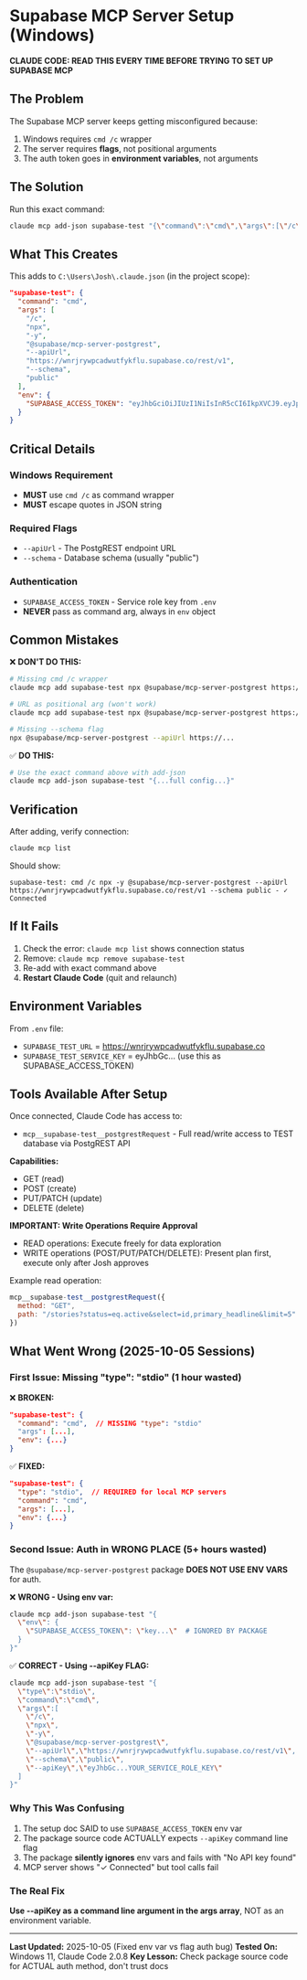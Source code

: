 # Supabase MCP Server Setup (Windows)

**CLAUDE CODE: READ THIS EVERY TIME BEFORE TRYING TO SET UP SUPABASE MCP**

## The Problem
The Supabase MCP server keeps getting misconfigured because:
1. Windows requires `cmd /c` wrapper
2. The server requires **flags**, not positional arguments
3. The auth token goes in **environment variables**, not arguments

## The Solution

Run this exact command:

```bash
claude mcp add-json supabase-test "{\"command\":\"cmd\",\"args\":[\"/c\",\"npx\",\"-y\",\"@supabase/mcp-server-postgrest\",\"--apiUrl\",\"https://wnrjrywpcadwutfykflu.supabase.co/rest/v1\",\"--schema\",\"public\"],\"env\":{\"SUPABASE_ACCESS_TOKEN\":\"eyJhbGciOiJIUzI1NiIsInR5cCI6IkpXVCJ9.eyJpc3MiOiJzdXBhYmFzZSIsInJlZiI6InducmpyeXdwY2Fkd3V0ZnlrZmx1Iiwicm9sZSI6InNlcnZpY2Vfcm9sZSIsImlhdCI6MTc1NTIyMDczNywiZXhwIjoyMDcwNzk2NzM3fQ.V3dJTwxr7XcoOXk-9P8qrY0McaQ1HfG-yjCdLx-fEuo\"}}"
```

## What This Creates

This adds to `C:\Users\Josh\.claude.json` (in the project scope):

```json
"supabase-test": {
  "command": "cmd",
  "args": [
    "/c",
    "npx",
    "-y",
    "@supabase/mcp-server-postgrest",
    "--apiUrl",
    "https://wnrjrywpcadwutfykflu.supabase.co/rest/v1",
    "--schema",
    "public"
  ],
  "env": {
    "SUPABASE_ACCESS_TOKEN": "eyJhbGciOiJIUzI1NiIsInR5cCI6IkpXVCJ9.eyJpc3MiOiJzdXBhYmFzZSIsInJlZiI6InducmpyeXdwY2Fkd3V0ZnlrZmx1Iiwicm9sZSI6InNlcnZpY2Vfcm9sZSIsImlhdCI6MTc1NTIyMDczNywiZXhwIjoyMDcwNzk2NzM3fQ.V3dJTwxr7XcoOXk-9P8qrY0McaQ1HfG-yjCdLx-fEuo"
  }
}
```

## Critical Details

### Windows Requirement
- **MUST** use `cmd /c` as command wrapper
- **MUST** escape quotes in JSON string

### Required Flags
- `--apiUrl` - The PostgREST endpoint URL
- `--schema` - Database schema (usually "public")

### Authentication
- `SUPABASE_ACCESS_TOKEN` - Service role key from `.env`
- **NEVER** pass as command arg, always in `env` object

## Common Mistakes

❌ **DON'T DO THIS:**
```bash
# Missing cmd /c wrapper
claude mcp add supabase-test npx @supabase/mcp-server-postgrest https://...

# URL as positional arg (won't work)
claude mcp add supabase-test npx @supabase/mcp-server-postgrest https://wnrj...

# Missing --schema flag
npx @supabase/mcp-server-postgrest --apiUrl https://...
```

✅ **DO THIS:**
```bash
# Use the exact command above with add-json
claude mcp add-json supabase-test "{...full config...}"
```

## Verification

After adding, verify connection:

```bash
claude mcp list
```

Should show:
```
supabase-test: cmd /c npx -y @supabase/mcp-server-postgrest --apiUrl https://wnrjrywpcadwutfykflu.supabase.co/rest/v1 --schema public - ✓ Connected
```

## If It Fails

1. Check the error: `claude mcp list` shows connection status
2. Remove: `claude mcp remove supabase-test`
3. Re-add with exact command above
4. **Restart Claude Code** (quit and relaunch)

## Environment Variables

From `.env` file:
- `SUPABASE_TEST_URL` = https://wnrjrywpcadwutfykflu.supabase.co
- `SUPABASE_TEST_SERVICE_KEY` = eyJhbGc... (use this as SUPABASE_ACCESS_TOKEN)

## Tools Available After Setup

Once connected, Claude Code has access to:
- `mcp__supabase-test__postgrestRequest` - Full read/write access to TEST database via PostgREST API

**Capabilities:**
- GET (read)
- POST (create)
- PUT/PATCH (update)
- DELETE (delete)

**IMPORTANT: Write Operations Require Approval**
- READ operations: Execute freely for data exploration
- WRITE operations (POST/PUT/PATCH/DELETE): Present plan first, execute only after Josh approves

Example read operation:
```javascript
mcp__supabase-test__postgrestRequest({
  method: "GET",
  path: "/stories?status=eq.active&select=id,primary_headline&limit=5"
})
```

## What Went Wrong (2025-10-05 Sessions)

### First Issue: Missing "type": "stdio" (1 hour wasted)

❌ **BROKEN:**
```json
"supabase-test": {
  "command": "cmd",  // MISSING "type": "stdio"
  "args": [...],
  "env": {...}
}
```

✅ **FIXED:**
```json
"supabase-test": {
  "type": "stdio",  // REQUIRED for local MCP servers
  "command": "cmd",
  "args": [...],
  "env": {...}
}
```

### Second Issue: Auth in WRONG PLACE (5+ hours wasted)

The `@supabase/mcp-server-postgrest` package **DOES NOT USE ENV VARS** for auth.

❌ **WRONG - Using env var:**
```bash
claude mcp add-json supabase-test "{
  \"env\": {
    \"SUPABASE_ACCESS_TOKEN\": \"key...\"  # IGNORED BY PACKAGE
  }
}"
```

✅ **CORRECT - Using --apiKey FLAG:**
```bash
claude mcp add-json supabase-test "{
  \"type\":\"stdio\",
  \"command\":\"cmd\",
  \"args\":[
    \"/c\",
    \"npx\",
    \"-y\",
    \"@supabase/mcp-server-postgrest\",
    \"--apiUrl\",\"https://wnrjrywpcadwutfykflu.supabase.co/rest/v1\",
    \"--schema\",\"public\",
    \"--apiKey\",\"eyJhbGc...YOUR_SERVICE_ROLE_KEY\"
  ]
}"
```

### Why This Was Confusing

1. The setup doc SAID to use `SUPABASE_ACCESS_TOKEN` env var
2. The package source code ACTUALLY expects `--apiKey` command line flag
3. The package **silently ignores** env vars and fails with "No API key found"
4. MCP server shows "✓ Connected" but tool calls fail

### The Real Fix

**Use --apiKey as a command line argument in the args array**, NOT as an environment variable.

---

**Last Updated:** 2025-10-05 (Fixed env var vs flag auth bug)
**Tested On:** Windows 11, Claude Code 2.0.8
**Key Lesson:** Check package source code for ACTUAL auth method, don't trust docs

